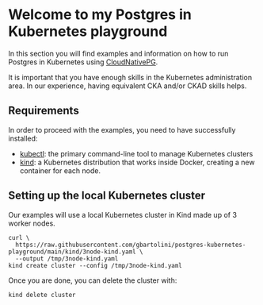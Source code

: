 # Welcome to my Postgres in Kubernetes playground

In this section you will find examples and information on how to
run Postgres in Kubernetes using [CloudNativePG](https://cloudnative-pg.io).

It is important that you have enough skills in the Kubernetes administration
area. In our experience, having equivalent CKA and/or CKAD skills helps.

## Requirements

In order to proceed with the examples, you need to have successfully installed:

- [kubectl](https://kubernetes.io/docs/tasks/tools/install-kubectl/): the primary command-line tool to manage Kubernetes clusters
- [kind](https://kind.sigs.k8s.io/): a Kubernetes distribution that works inside Docker, creating a new container for each node.

## Setting up the local Kubernetes cluster

Our examples will use a local Kubernetes cluster in Kind made up of 3 worker
nodes.

```console
curl \
  https://raw.githubusercontent.com/gbartolini/postgres-kubernetes-playground/main/kind/3node-kind.yaml \
  --output /tmp/3node-kind.yaml
kind create cluster --config /tmp/3node-kind.yaml
```

Once you are done, you can delete the cluster with:

```console
kind delete cluster
```
